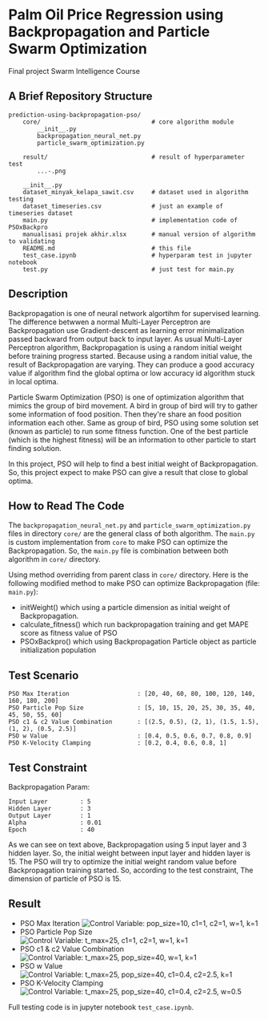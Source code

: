 # Palm Oil Price Regression using Backpropagation and Particle Swarm Optimization

Final project Swarm Intelligence Course

## A Brief Repository Structure

```text
prediction-using-backpropagation-pso/
    core/                               # core algorithm module
        __init__.py
        backpropagation_neural_net.py
        particle_swarm_optimization.py

    result/                             # result of hyperparameter test
        ...-.png

    __init__.py
    dataset_minyak_kelapa_sawit.csv     # dataset used in algorithm testing
    dataset_timeseries.csv              # just an example of timeseries dataset
    main.py                             # implementation code of PSOxBackpro
    manualisasi projek akhir.xlsx       # manual version of algorithm to validating
    README.md                           # this file
    test_case.ipynb                     # hyperparam test in jupyter notebook
    test.py                             # just test for main.py
```

## Description

Backpropagation is one of neural network algortihm for supervised learning. The difference betwwen a normal Multi-Layer Perceptron are Backpropagation use Gradient-descent as learning error minimalization passed backward from output back to input layer. As usual Multi-Layer Perceptron algorithm, Backpropagation is using a random initial weight before training progress started. Because using a random initial value, the result of Backpropagation are varying. They can produce a good accuracy value if algorithm find the global optima or low accuracy id algorithm stuck in local optima.

Particle Swarm Optimization (PSO) is one of optimization algorithm that mimics the group of bird movement. A bird in group of bird will try to gather some information of food position. Then they're share an food position information each other. Same as group of bird, PSO using some solution set (known as particle) to run some fitness function. One of the best particle (which is the highest fitness) will be an information to other particle to start finding solution.

In this project, PSO will help to find a best initial weight of Backpropagation. So, this project expect to make PSO can give a result that close to global optima.

## How to Read The Code

The `backpropagation_neural_net.py` and `particle_swarm_optimization.py` files in directory `core/` are the general class of both algorithm. The `main.py` is custom implementation from `core` to make PSO can optimize the Backpropagation. So, the `main.py` file is combination between both algorithm in `core/` directory.

Using method overriding from parent class in `core/` directory. Here is the following modified method to make PSO can optimize Backpropagation (file: `main.py`):

- initWeight() which using a particle dimension as initial weight of Backpropagation.
- calculate_fitness() which run backpropagation training and get MAPE score as fitness value of PSO
- PSOxBackpro() which using Backpropagation Particle object as particle initialization population

## Test Scenario

```text
PSO Max Iteration                   : [20, 40, 60, 80, 100, 120, 140, 160, 180, 200]
PSO Particle Pop Size               : [5, 10, 15, 20, 25, 30, 35, 40, 45, 50, 55, 60]
PSO c1 & c2 Value Combination       : [(2.5, 0.5), (2, 1), (1.5, 1.5), (1, 2), (0.5, 2.5)]
PSO w Value                         : [0.4, 0.5, 0.6, 0.7, 0.8, 0.9]
PSO K-Velocity Clamping             : [0.2, 0.4, 0.6, 0.8, 1]
```

## Test Constraint

Backpropagation Param:

```text
Input Layer         : 5
Hidden Layer        : 3
Output Layer        : 1
Alpha               : 0.01
Epoch               : 40
```

As we can see on text above, Backpropagation using 5 input layer and 3 hidden layer. So, the initial weight between input layer and hidden layer is 15. The PSO will try to optimize the initial weight random value before Backpropagation training started. So, according to the test constraint, The dimension of particle of PSO is 15.

## Result

- PSO Max Iteration
  ![Control Variable: pop_size=10, c1=1, c2=1, w=1, k=1]()
- PSO Particle Pop Size
  ![Control Variable: t_max=25, c1=1, c2=1, w=1, k=1]()  
- PSO c1 & c2 Value Combination
  ![Control Variable: t_max=25, pop_size=40, w=1, k=1]()  
- PSO w Value
  ![Control Variable: t_max=25, pop_size=40, c1=0.4, c2=2.5, k=1]()  
- PSO K-Velocity Clamping
  ![Control Variable: t_max=25, pop_size=40, c1=0.4, c2=2.5, w=0.5]()
  
Full testing code is in jupyter notebook `test_case.ipynb`.
